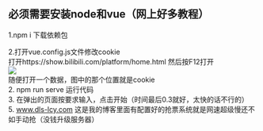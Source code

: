 ## 必须需要安装node和vue（网上好多教程）
1.npm i 下载依赖包  

2.打开vue.config.js文件修改cookie  
打开https://show.bilibili.com/platform/home.html 然后按F12打开   
![](https://github.com/fangkuai341/aaa/assets/76081349/12ba2eb3-ef49-421c-808f-36ef6653a2ab)   
随便打开一个数据，图中的那个位置就是cookie   
2. npm run serve 运行代码   
3. 在弹出的页面按要求输入，点击开始（时间最后0.3就好，太快的话不行的）  
5. www.dls-lcy.com 这是我的博客里面有配置好的抢票系统就是网速超级慢还不如手动抢（没钱升级服务器）  
